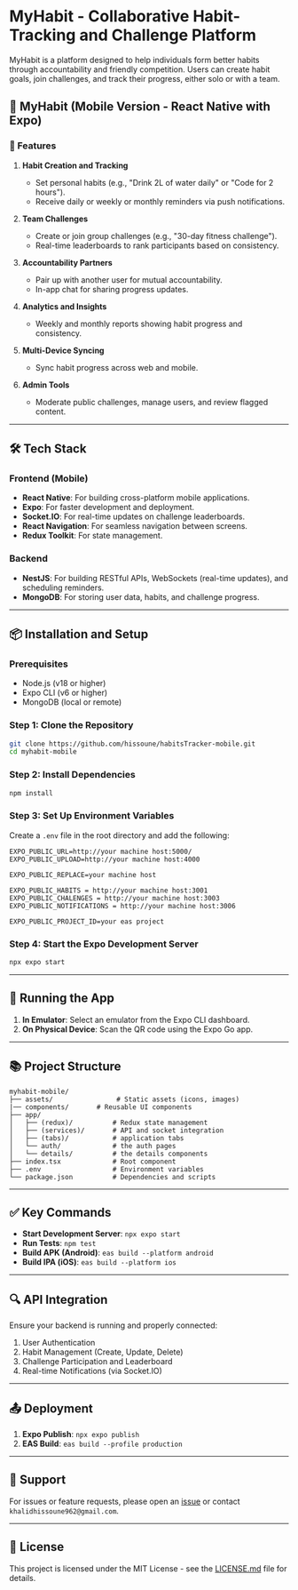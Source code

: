 # MyHabit - Collaborative Habit-Tracking and Challenge Platform

MyHabit is a platform designed to help individuals form better habits through accountability and friendly competition. Users can create habit goals, join challenges, and track their progress, either solo or with a team.

## 📱 MyHabit (Mobile Version - React Native with Expo)

### 📝 Features

1. **Habit Creation and Tracking**
   - Set personal habits (e.g., "Drink 2L of water daily" or "Code for 2 hours").
   - Receive daily or weekly or monthly  reminders via push notifications.

2. **Team Challenges**
   - Create or join group challenges (e.g., "30-day fitness challenge").
   - Real-time leaderboards to rank participants based on consistency.

3. **Accountability Partners**
   - Pair up with another user for mutual accountability.
   - In-app chat for sharing progress updates.


5. **Analytics and Insights**
   - Weekly and monthly reports showing habit progress and consistency.


7. **Multi-Device Syncing**
   - Sync habit progress across web and mobile.

8. **Admin Tools**
   - Moderate public challenges, manage users, and review flagged content.

---

## 🛠️ Tech Stack

### Frontend (Mobile)
- **React Native**: For building cross-platform mobile applications.
- **Expo**: For faster development and deployment.
- **Socket.IO**: For real-time updates on challenge leaderboards.
- **React Navigation**: For seamless navigation between screens.
- **Redux Toolkit**: For state management.

### Backend
- **NestJS**: For building RESTful APIs, WebSockets (real-time updates), and scheduling reminders.
- **MongoDB**: For storing user data, habits, and challenge progress.

---

## 📦 Installation and Setup

### Prerequisites
- Node.js (v18 or higher)
- Expo CLI (v6 or higher)
- MongoDB (local or remote)

### Step 1: Clone the Repository
```bash
git clone https://github.com/hissoune/habitsTracker-mobile.git
cd myhabit-mobile
```

### Step 2: Install Dependencies
```bash
npm install
```

### Step 3: Set Up Environment Variables
Create a `.env` file in the root directory and add the following:

```
EXPO_PUBLIC_URL=http://your machine host:5000/
EXPO_PUBLIC_UPLOAD=http://your machine host:4000

EXPO_PUBLIC_REPLACE=your machine host

EXPO_PUBLIC_HABITS = http://your machine host:3001
EXPO_PUBLIC_CHALENGES = http://your machine host:3003
EXPO_PUBLIC_NOTIFICATIONS = http://your machine host:3006

EXPO_PUBLIC_PROJECT_ID=your eas project
```

### Step 4: Start the Expo Development Server
```bash
npx expo start
```

---

## 📲 Running the App

1. **In Emulator**: Select an emulator from the Expo CLI dashboard.
2. **On Physical Device**: Scan the QR code using the Expo Go app.

---

## 📚 Project Structure

```
myhabit-mobile/
├── assets/                # Static assets (icons, images)
|── components/       # Reusable UI components
├── app/
│   ├── (redux)/          # Redux state management
│   ├── (services)/       # API and socket integration
│   ├── (tabs)/           # application tabs
│   └── auth/             # the auth pages
│   └── details/          # the details components
├── index.tsx             # Root component
├── .env                  # Environment variables
└── package.json          # Dependencies and scripts
```

---

## ✅ Key Commands

- **Start Development Server**: `npx expo start`
- **Run Tests**: `npm test`
- **Build APK (Android)**: `eas build --platform android`
- **Build IPA (iOS)**: `eas build --platform ios`

---

## 🔍 API Integration
Ensure your backend is running and properly connected:

1. User Authentication 
2. Habit Management (Create, Update, Delete)
3. Challenge Participation and Leaderboard
4. Real-time Notifications (via Socket.IO)

---

## 📤 Deployment

1. **Expo Publish**: `npx expo publish`
2. **EAS Build**: `eas build --profile production`

---

## 📧 Support
For issues or feature requests, please open an [issue](https://github.com/hissoune/myhabit-mobile) or contact `khalidhissoune962@gmail.com`.

---

## 📃 License

This project is licensed under the MIT License - see the [LICENSE.md](LICENSE.md) file for details.

